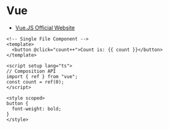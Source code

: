 # Vue

- [Vue.JS Official Website](https://vuejs.org/)

```vue
<!-- Single File Component -->
<template>
  <button @click="count++">Count is: {{ count }}</button>
</template>

<script setup lang="ts">
// Composition API
import { ref } from "vue";
const count = ref(0);
</script>

<style scoped>
button {
  font-weight: bold;
}
</style>
```
